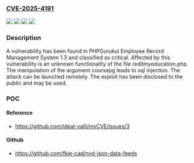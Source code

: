 ### [CVE-2025-4191](https://cve.mitre.org/cgi-bin/cvename.cgi?name=CVE-2025-4191)
![](https://img.shields.io/static/v1?label=Product&message=Employee%20Record%20Management%20System&color=blue)
![](https://img.shields.io/static/v1?label=Version&message=%3D%201.3%20&color=brighgreen)
![](https://img.shields.io/static/v1?label=Vulnerability&message=Injection&color=brighgreen)
![](https://img.shields.io/static/v1?label=Vulnerability&message=SQL%20Injection&color=brighgreen)

### Description

A vulnerability has been found in PHPGurukul Employee Record Management System 1.3 and classified as critical. Affected by this vulnerability is an unknown functionality of the file /editmyeducation.php. The manipulation of the argument coursepg leads to sql injection. The attack can be launched remotely. The exploit has been disclosed to the public and may be used.

### POC

#### Reference
- https://github.com/ideal-valli/myCVE/issues/3

#### Github
- https://github.com/fkie-cad/nvd-json-data-feeds


